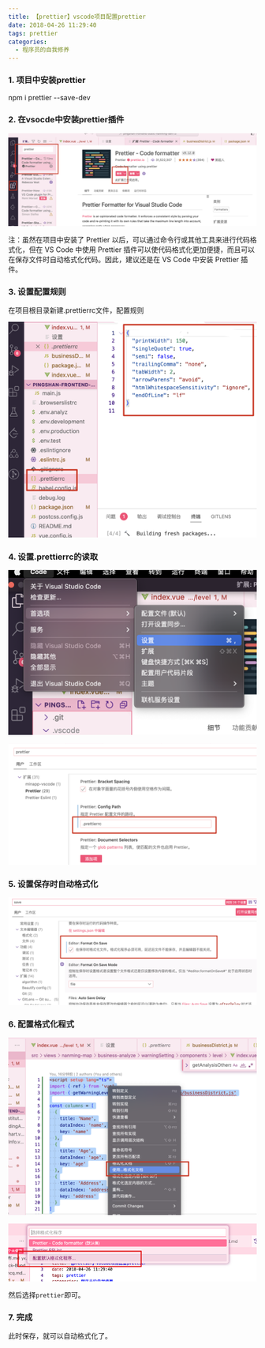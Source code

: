 ```yaml
---
title: 【prettier】vscode项目配置prettier
date: 2018-04-26 11:29:40
tags: prettier 
categories:
  - 程序员的自我修养
---
```


### 1. 项目中安装prettier

npm i prettier --save-dev

### 2. 在vsocde中安装prettier插件

![](/images/image-20230426113405622.png)

注：虽然在项目中安装了 Prettier 以后，可以通过命令行或其他工具来进行代码格式化，但在 VS Code 中使用 Prettier 插件可以使代码格式化更加便捷，而且可以在保存文件时自动格式化代码。因此，建议还是在 VS Code 中安装 Prettier 插件。

### 3. 设置配置规则

在项目根目录新建.prettierrc文件，配置规则

![](/images/image-20230426113907920.png)

### 4. 设置.prettierrc的读取

![](/images/image-20230426113555877.png)

![](/images/image-20230426113023587.png)

### 5. 设置保存时自动格式化

![](/images/image-20230426114118275.png)

### 6. 配置格式化程式

![](/images/image-20230426114437094.png)

![](/images/image-20230426114709495.png)

然后选择`prettier`即可。

### 7. 完成

此时保存，就可以自动格式化了。
